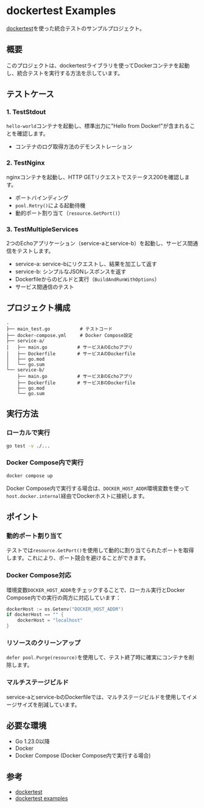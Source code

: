 # dockertest Examples

[dockertest](https://github.com/ory/dockertest)を使った統合テストのサンプルプロジェクト。

## 概要

このプロジェクトは、dockertestライブラリを使ってDockerコンテナを起動し、統合テストを実行する方法を示しています。

## テストケース

### 1. TestStdout
`hello-world`コンテナを起動し、標準出力に"Hello from Docker!"が含まれることを確認します。
- コンテナのログ取得方法のデモンストレーション

### 2. TestNginx
nginxコンテナを起動し、HTTP GETリクエストでステータス200を確認します。
- ポートバインディング
- `pool.Retry()`による起動待機
- 動的ポート割り当て（`resource.GetPort()`）

### 3. TestMultipleServices
2つのEchoアプリケーション（service-aとservice-b）を起動し、サービス間通信をテストします。
- service-a: service-bにリクエストし、結果を加工して返す
- service-b: シンプルなJSONレスポンスを返す
- Dockerfileからのビルドと実行（`BuildAndRunWithOptions`）
- サービス間通信のテスト

## プロジェクト構成

```
.
├── main_test.go           # テストコード
├── docker-compose.yml     # Docker Compose設定
├── service-a/
│   ├── main.go           # サービスAのEchoアプリ
│   ├── Dockerfile        # サービスAのDockerfile
│   ├── go.mod
│   └── go.sum
└── service-b/
    ├── main.go           # サービスBのEchoアプリ
    ├── Dockerfile        # サービスBのDockerfile
    ├── go.mod
    └── go.sum
```

## 実行方法

### ローカルで実行

```bash
go test -v ./...
```

### Docker Compose内で実行

```bash
docker compose up
```

Docker Compose内で実行する場合は、`DOCKER_HOST_ADDR`環境変数を使って`host.docker.internal`経由でDockerホストに接続します。

## ポイント

### 動的ポート割り当て
テストでは`resource.GetPort()`を使用して動的に割り当てられたポートを取得します。これにより、ポート競合を避けることができます。

### Docker Compose対応
環境変数`DOCKER_HOST_ADDR`をチェックすることで、ローカル実行とDocker Compose内での実行の両方に対応しています：

```go
dockerHost := os.Getenv("DOCKER_HOST_ADDR")
if dockerHost == "" {
    dockerHost = "localhost"
}
```

### リソースのクリーンアップ
`defer pool.Purge(resource)`を使用して、テスト終了時に確実にコンテナを削除します。

### マルチステージビルド
service-aとservice-bのDockerfileでは、マルチステージビルドを使用してイメージサイズを削減しています。

## 必要な環境

- Go 1.23.0以降
- Docker
- Docker Compose (Docker Compose内で実行する場合)

## 参考

- [dockertest](https://github.com/ory/dockertest)
- [dockertest examples](https://github.com/ory/dockertest/tree/v3/examples)